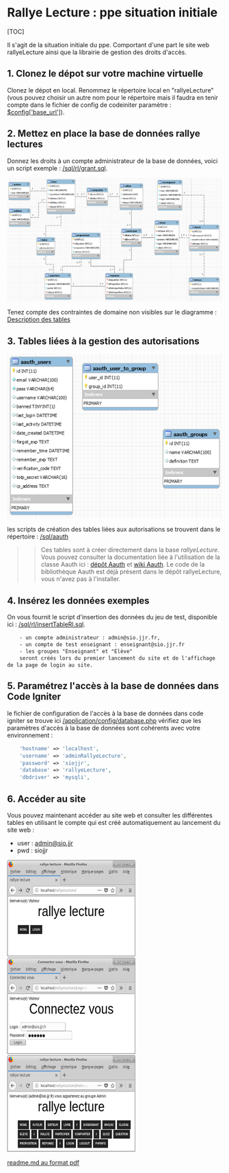 # Rallye Lecture : ppe situation initiale

[TOC]

Il s'agit de la situation initiale du ppe. Comportant d'une part le site web rallyeLecture ainsi que la librairie de gestion des droits d'accès.

## 1. Clonez le dépot sur votre machine virtuelle

Clonez le dépot en local. Renommez le répertoire local en "rallyeLecture" (vous pouvez choisir un autre nom pour le répertoire mais il faudra en tenir compte dans le fichier de config de codeiniter paramètre : [$config['base_url']](/application/config/config.php)).

## 2. Mettez en place la base de données rallye lectures

Donnez les droits à un compte administrateur de la base de données, voici un script exemple : [/sql/rl/grant.sql](./sql/rl/grant.sql).

![schéma bd rallye](./sql/schemaDbRallyeLecture.PNG)

Tenez compte des contraintes de domaine non visibles sur le diagramme : [Description des tables](./sql/describeTable.md)

## 3. Tables liées à la gestion des autorisations

![schéma bd aauth](./sql/schemaDbAauth.PNG)

les scripts de création des tables liées aux autorisations se trouvent dans le répertoire : [/sql/aauth](./sql/aauth)
>> Ces tables sont à créer directement dans la base *rallyeLecture*. Vous pouvez consulter la documentation liée à l'utilisation de la classe Aauth ici : [dépôt Aauth](https://github.com/emreakay/CodeIgniter-Aauth) et [wiki Aauth](https://github.com/magefly/CodeIgniter-Aauth/wiki/_pages).
Le code de la bibliothèque Aauth est déjà présent dans le dépôt rallyeLecture, vous n'avez pas à l'installer.

## 4. Insérez les données exemples

On vous fournit le script d'insertion des données du jeu de test, disponible ici : [/sql/rl/insertTableRl.sql](./sql/rl/insertTableRl.sql).

```text
    - un compte administrateur : admin@sio.jjr.fr,
    - un compte de test enseignant : enseignant@sio.jjr.fr
    - les groupes "Enseignant" et "Elève"
    seront créés lors du premier lancement du site et de l'affichage de la page de login au site.
```

## 5. Paramétrez l'accès à la base de données dans Code Igniter

le fichier de configuration de l'accès à la base de données dans code igniter se trouve ici [/application/config/database.php](./application/config/database.php)
vérifiez que les paramètres d'accès à la base de données sont cohérents avec votre environnement :

```php
    'hostname' => 'localhost',
    'username' => 'adminRallyeLecture',
    'password' => 'siojjr',
    'database' => 'rallyeLecture',
    'dbdriver' => 'mysqli',
```

## 6. Accéder au site

Vous pouvez maintenant accéder au site web et consulter les différentes tables en utilisant le compte qui est créé automatiquement au lancement du site web :

- user : admin@sio.jjr
- pwd  : siojjr

<img src="./doc/rlHomeVisiteur.png" width="300" height="225"/>
<img src="./doc/rlLogin.png" width="300" height="225"/>
<img src="./doc/rlHomeAdmin.png" width="300" height="225"/>
<!--
![home visiteur](./doc/rlHomeVisiteur.png)
![login](./doc/rlLogin.png)
![home admin](./doc/rlHomeAdmin.png)
-->

[readme.md au format pdf](./readme.pdf)
